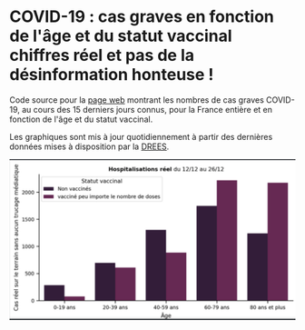 # COVID-19 : cas graves en fonction de l'âge et du statut vaccinal chiffres réel et pas de la désinformation honteuse !

Code source pour la [page web](https://share.streamlit.io/alain57/vaccine-stats/app.py) montrant les nombres de cas graves COVID-19, au cours des 15 derniers jours connus, pour la France entière et en fonction de l'âge et du statut vaccinal.


Les graphiques sont mis à jour quotidiennement à partir des dernières données mises à disposition par la [DREES](https://data.drees.solidarites-sante.gouv.fr/explore/dataset/covid-19-resultats-par-age-issus-des-appariements-entre-si-vic-si-dep-et-vac-si/information/).

![Copie d'écran](screenshot.png)
